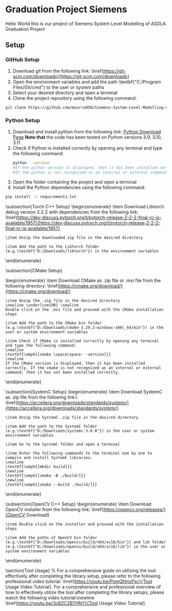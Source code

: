 # Graduation Project Siemens

Hello World this is our project of Siemens System Level Modelling of ASDLA Graduation Project
## Setup
### GitHub Setup
1. Download git from the following link: \href{https://git-scm.com/downloads}{https://git-scm.com/downloads}
2. Open the environment variables and add the path \textbf{"C:/Program Files/Git/cmd"} to the user or system paths
3. Select your desired directory and open a terminal
4. Clone the project repository using the following command:
```bash
git clone https://github.com/mourra950/Siemens-System-Level-Modelling-of-ASDLA-Graduation-Project
```


### Python Setup
1. Download and install python from the following link: [Python Download Page](https://www.python.org/downloads/) **Note that** the code has been tested on Python versions 3.9, 3.10, 3.11
2. Check if Python is installed correctly by opening any terminal and type the following command:
    ```bash
    python --version
    #If the python version is displayed, then it has been installed correctly.
    #If the python is not recognized as an internal or external command, then it has not been installed correctly.
    ```
4. Open the folder containing the project and open a terminal
5. Install the Python dependencies using the following command:
```bash
pip install -r requirements.txt
```

\subsection{Torch C++ Setup}
\begin{enumerate}
    \item Download Libtorch debug version 2.2.2 with dependencies from the following link: \href{https://dev-discuss.pytorch.org/t/pytorch-release-2-2-2-final-rc-is-available/1957}{https://dev-discuss.pytorch.org/t/pytorch-release-2-2-2-final-rc-is-available/1957}

    \item Unzip the downloaded zip file in the desired directory

    \item Add the path to the Libtorch folder (e.g.\textbf{"D:/Downloads/libtorch"}) in the environment variables
\end{enumerate}


\subsection{CMake Setup}

\begin{enumerate}
    \item Download CMake as .zip file or .msi file from the following directory:
    \href{https://cmake.org/download/}{https://cmake.org/download/}

    \item Unzip the .zip file in the desired directory
    \newline \underline{OR} \newline
    Double click on the .msi file and proceed with the CMake installation steps

    \item Add the path to the CMake bin folder (e.g.\textbf{"D:/Downloads/cmake-3.29.2-windows-x86\_64/bin"}) in the user or system environment variables

    \item Check if CMake is installed correctly by opening any terminal and type the following command:
    \newline
    \textbf{\emph{[cmake \space\space- -version]}}
    \newline
    If the CMake version is displayed, then it has been installed correctly. If the cmake is not recognized as an internal or external command, then it has not been installed correctly.
\end{enumerate}


\subsection{SystemC Setup}
\begin{enumerate}
    \item Download SystemC as .zip file from the following link:\\ \href{https://accellera.org/downloads/standards/systemc}{https://accellera.org/downloads/standards/systemc}

    \item Unzip the SystemC .zip file in the desired directory

    \item Add the path to the SystemC folder (e.g.\textbf{"D:/Downloads/systemc-3.0.0"}) in the user or system environment variables

    \item Go to the SystemC folder and open a terminal

    \item Enter the following commands to the terminal one by one to compile and install SystemC libraries:
    \newline
    \textbf{\emph{[mkdir build]}}
    \newline
    \textbf{\emph{[cmake -B ./build/]}}
    \newline
    \textbf{\emph{[cmake --build ./build/]}}
\end{enumerate}


\subsection{OpenCV C++ Setup}
\begin{enumerate}
    \item Download OpenCV installer from the following link: \href{https://opencv.org/releases/}{OpenCV Download}

    \item Double click on the installer and proceed with the installation steps

    \item Add the paths of OpenCV bin folder (e.g.\textbf{"D:/Downloads/opencv/build/x64/vc16/bin"}) and lib folder (e.g.\textbf{"D:/Downloads/opencv/build/x64/vc16/lib"}) in the user or system environment variables
\end{enumerate}

\section{Tool Usage}
% For a comprehensive guide on utilizing the tool effectively after completing the library setup, please refer to the following professional video tutorial: \href{https://youtu.be/PsmQhhjzPxc}{Tool Usage Video Tutorial}.
For a comprehensive and professional overview of how to effectively utilize the tool after completing the library setups, please watch the following video tutorial:\newline \href{https://youtu.be/3cBZC2BTHNY}{Tool Usage Video Tutorial}.

